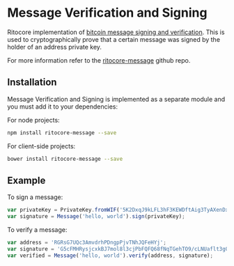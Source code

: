 # Message Verification and Signing
Ritocore implementation of [bitcoin message signing and verification](http://bitcoin.stackexchange.com/questions/3337/what-are-the-safety-guidelines-for-using-the-sign-message-feature/3339#3339). This is used to cryptographically prove that a certain message was signed by the holder of an address private key.

For more information refer to the [ritocore-message](https://github.com/traysi/ritocore-message) github repo.

## Installation
Message Verification and Signing is implemented as a separate module and you must add it to your dependencies:

For node projects:

```bash
npm install ritocore-message --save
```

For client-side projects:

```bash
bower install ritocore-message --save
```

## Example
To sign a message:

```javascript
var privateKey = PrivateKey.fromWIF('5K2DxqJ9kLFL3hF3KEWDftAig3TyAXenDxpr27PaLBieuSFo5PQ');
var signature = Message('hello, world').sign(privateKey);
```

To verify a message:

```javascript
var address = 'RGRsG7UQc3AmvdrhPDngpPjvTNhJQFeHYj';
var signature = 'G5cFMHRysjcxkBJ7mol8l3cjPbFQFQ68fNqTGehTO9/cLNUaflt3gQT//yAUp5fqWF0snDlZYkXJoooazBicRTg=';
var verified = Message('hello, world').verify(address, signature);
```
